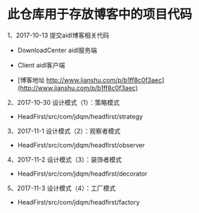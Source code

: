 # 此仓库用于存放博客中的项目代码

1、2017-10-13 提交aidl博客相关代码

- DownloadCenter aidl服务端
- Client aidl客户端

- [博客地址 http://www.jianshu.com/p/b1ff8c0f3aec](http://www.jianshu.com/p/b1ff8c0f3aec)


2、2017-10-30 设计模式（1）：策略模式

- HeadFirst/src/com/jdqm/headfirst/strategy


3、2017-11-1 设计模式（2）：观察者模式

- HeadFirst/src/com/jdqm/headfirst/observer

4、2017-11-2 设计模式（3）：装饰者模式

- HeadFirst/src/com/jdqm/headfirst/decorator

5、2017-11-3 设计模式（4）：工厂模式

- HeadFirst/src/com/jdqm/headfirst/factory
